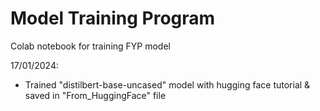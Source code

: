 # Model Training Program 
Colab notebook for training FYP model

17/01/2024:
- Trained "distilbert-base-uncased" model with hugging face tutorial & saved in "From_HuggingFace" file
